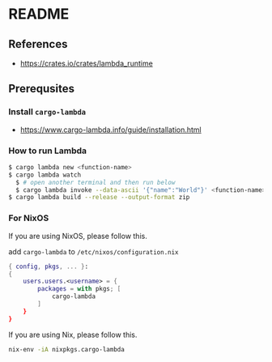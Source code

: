 # README
## References

- <https://crates.io/crates/lambda_runtime>

## Prerequsites

### Install `cargo-lambda`

- <https://www.cargo-lambda.info/guide/installation.html>

### How to run Lambda

```bash
$ cargo lambda new <function-name>
$ cargo lambda watch
  $ # open another terminal and then run below
  $ cargo lambda invoke --data-ascii '{"name":"World"}' <function-name>
$ cargo lambda build --release --output-format zip
```


### For NixOS

If you are using NixOS, please follow this.

add `cargo-lambda` to `/etc/nixos/configuration.nix`

```nix
{ config, pkgs, ... }:
{
    users.users.<username> = {
        packages = with pkgs; [
            cargo-lambda
        ]
    }
}
```


If you are using Nix, please follow this.

```bash
nix-env -iA nixpkgs.cargo-lambda
```

